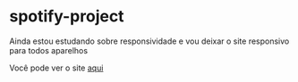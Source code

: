 # spotify-project
 
<p> Ainda estou estudando sobre responsividade e vou deixar o site responsivo para todos aparelhos </p>
<p> Você pode ver o site  <a href="https://bryanzef.github.io/spotify-project/"> aqui </a> </p>
  <p> <a href="(https://user-images.githubusercontent.com/98066200/197783475-97cf729d-7d27-4fc7-9761-3899a1f8a1d9.png" alt="Imagem do site"> </a> </p.
